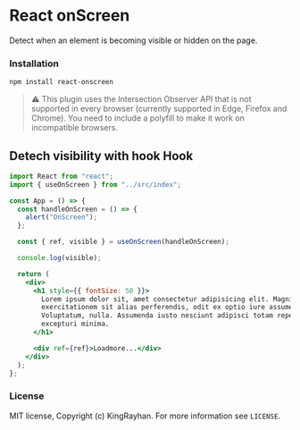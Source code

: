 # React onScreen

Detect when an element is becoming visible or hidden on the page.

### Installation

```bash
npm install react-onscreen
```

> ⚠️ This plugin uses the Intersection Observer API that is not supported in every browser (currently supported in Edge, Firefox and Chrome). You need to include a polyfill to make it work on incompatible browsers.

## Detech visibility with hook Hook

```jsx
import React from "react";
import { useOnScreen } from "../src/index";

const App = () => {
  const handleOnScreen = () => {
    alert("OnScreen");
  };

  const { ref, visible } = useOnScreen(handleOnScreen);

  console.log(visible);

  return (
    <div>
      <h1 style={{ fontSize: 50 }}>
        Lorem ipsum dolor sit, amet consectetur adipisicing elit. Magni nam
        exercitationem sit alias perferendis, odit ex optio iure assumenda!
        Voluptatum, nulla. Assumenda iusto nesciunt adipisci totam repellat id
        excepturi minima.
      </h1>

      <div ref={ref}>Loadmore...</div>
    </div>
  );
};
```

### License

MIT license, Copyright (c) KingRayhan. For more information see `LICENSE`.
